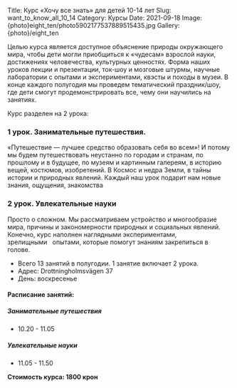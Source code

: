 Title: Курс «Хочу все знать» для детей 10-14 лет
Slug: want_to_know_all_10_14
Category: Курсы
Date: 2021-09-18
Image: {photo}eight_ten/photo5902177537889515435.jpg
Gallery: {photo}/eight_ten

Целью курса является доступное объяснение природы окружающего мира, чтобы дети могли приобщиться к «чудесам» взрослой науки, достижениях человечества, культурных ценностях.
Форма наших уроков лекции и презентации, ток-шоу и мозговые штурмы, научные лаборатории с опытами и экспериментами, квэсты и походы в музеи.
В конце каждого полугодия мы проведем тематический праздник/шоу, где дети смогут продемонстрировать все, чему они научились на занятиях.

Курс разделен на 2 урока:

### 1 урок. Занимательные  путешествия.
«Путешествие — лучшее средство образовать себя во всем»!
И потому мы будем путешествовать неустанно по городам и странам, по прошлому и в будущее, по музеям и картинным галереям, в историю вещей, костюмов, изобретений. В Космос и недра Земли, в тайны истории и природных явлений.
 Каждый наш урок подарит нам новые знания, ощущения, знакомства

### 2 урок. Увлекательные науки
Просто о сложном. Мы рассматриваем устройство и многообразие мира, причины и закономерности природных и социальных явлений.
Конечно, курс наполнен наглядными экспериментами, зрелищными   опытами, которые помогут знаниям закрепиться в голове.

* Всего 13 занятий в полугодии. 1 занятие включает 2 урока.
* Адрес: Drottningholmsvägen 37 
* День:  воскресенье
#### Расписание занятий:

##### Занимательные путешествия
* 10.20 - 11.05

##### Увлекательные науки
* 11.05 - 11.50

**Стоимость курса: 1800 крон**
